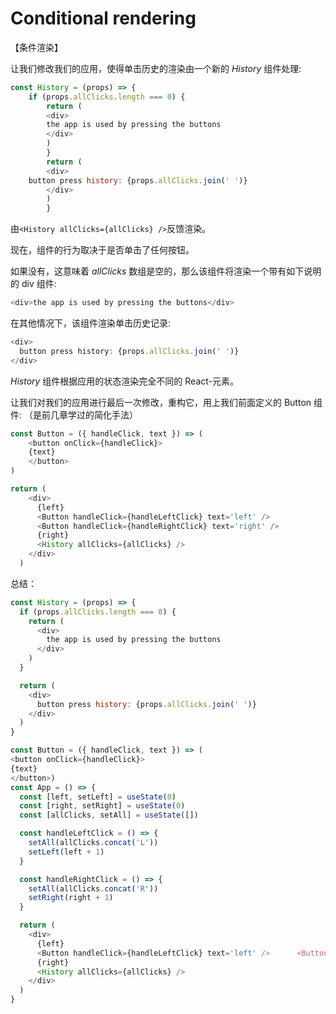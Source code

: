 # Conditional rendering

【条件渲染】

让我们修改我们的应用，使得单击历史的渲染由一个新的 _History_ 组件处理:

```js
const History = (props) => {  
	if (props.allClicks.length === 0) {    
		return (      
		<div>
		the app is used by pressing the buttons     
		</div>    
		)  
		}  
		return (    
		<div>
	button press history: {props.allClicks.join(' ')}    
		</div>  
		)
		}
```

由`<History allClicks={allClicks} />`反馈渲染。

现在，组件的行为取决于是否单击了任何按钮。

如果没有，这意味着 _allClicks_ 数组是空的，那么该组件将渲染一个带有如下说明的 div 组件:

```js
<div>the app is used by pressing the buttons</div>
```

在其他情况下，该组件渲染单击历史记录:

```js
<div>
  button press history: {props.allClicks.join(' ')}
</div>
```

_History_ 组件根据应用的状态渲染完全不同的 React-元素。

让我们对我们的应用进行最后一次修改，重构它，用上我们前面定义的 Button 组件:
（是前几章学过的简化手法）
```js
const Button = ({ handleClick, text }) => (  
	<button onClick={handleClick}>    
	{text}  
	</button>
)
```

```js
return (
    <div>
      {left}
      <Button handleClick={handleLeftClick} text='left' />      
      <Button handleClick={handleRightClick} text='right' />      
      {right}
      <History allClicks={allClicks} />
    </div>
  )
```
总结：
```js
const History = (props) => {
  if (props.allClicks.length === 0) {
    return (
      <div>
        the app is used by pressing the buttons
      </div>
    )
  }

  return (
    <div>
      button press history: {props.allClicks.join(' ')}
    </div>
  )
}

const Button = ({ handleClick, text }) => (  
<button onClick={handleClick}>    
{text}  
</button>)
const App = () => {
  const [left, setLeft] = useState(0)
  const [right, setRight] = useState(0)
  const [allClicks, setAll] = useState([])

  const handleLeftClick = () => {
    setAll(allClicks.concat('L'))
    setLeft(left + 1)
  }

  const handleRightClick = () => {
    setAll(allClicks.concat('R'))
    setRight(right + 1)
  }

  return (
    <div>
      {left}
      <Button handleClick={handleLeftClick} text='left' />      <Button handleClick={handleRightClick} text='right' />      
      {right}
      <History allClicks={allClicks} />
    </div>
  )
}
```


